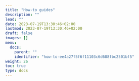 ```yaml
---
title: "How-to guides"
description: ""
lead: ""
date: 2023-07-19T13:30:46+02:00
lastmod: 2023-07-19T13:30:46+02:00
draft: false
images: []
menu:
  docs:
    parent: ""
    identifier: "how-to-ee4a27f5f6f11103c6d688fbc2501bf5"
weight: 26
toc: true
type: docs
---
```

